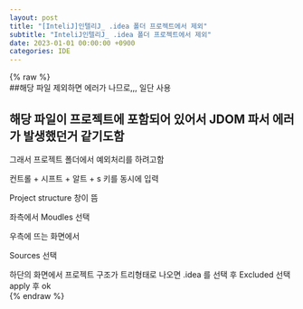 ```yaml
---  
layout: post  
title: "[InteliJ]인텔리J_ .idea 폴더 프로젝트에서 제외"  
subtitle: "InteliJ인텔리J_ .idea 폴더 프로젝트에서 제외"  
date: 2023-01-01 00:00:00 +0900  
categories: IDE  
---  
```

{% raw %}  
##해당 파일 제외하면 에러가 나므로,,, 일단 사용  
  
## 해당 파일이 프로젝트에 포함되어 있어서 JDOM 파서 에러가 발생했던거 같기도함  
   그래서 프로젝트 폴더에서 예외처리를 하려고함  
  
컨트롤 + 시프트 + 알트  + s 키를 동시에 입력  
  
Project structure 창이 뜸  
  
좌측에서 Moudles 선택  
  
우측에 뜨는 화면에서  
  
Sources 선택  
  
하단의 화면에서 프로젝트 구조가 트리형태로 나오면 .idea 를 선택 후 Excluded 선택  
apply 후 ok  
{% endraw %}